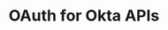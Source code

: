 ---
title: OAuth for Okta APIs
excerpt: Learn how to interat with Okta APIs using scoped OAuth 2.0 access tokens.
layout: Guides
sections: 
 - overview
 - create-oauth-app
 - use-client-credentials-grant-flow
 - define-allowed-scopes
 - request-access-token
 - get-access-token-using-service-app
 - save-access-token
 - scopes
---